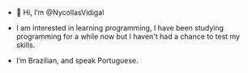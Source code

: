 - 👋 Hi, I’m @NycollasVidigal
  
- I am interested in learning programming, I have been studying programming for a while now but I haven't had a chance to test my skills.

- I’m Brazilian, and speak Portuguese.

